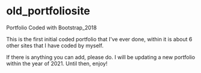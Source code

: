 # old_portfoliosite
Portfolio Coded with Bootstrap_2018

This is the first initial coded portfolio that I've ever done, within it is about 6 other sites that I have coded by myself.

If there is anything you can add, please do. I will be updating a new portfolio within the year of 2021. 
Until then, enjoy!
